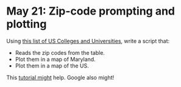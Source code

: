 # May 21: Zip-code prompting and plotting

Using [this list of US Colleges and Universities](https://public.opendatasoft.com/explore/dataset/us-colleges-and-universities/table/?flg=en-us&location=2,40.58588,34.75059&basemap=jawg.light&dataChart=eyJxdWVyaWVzIjpbeyJjb25maWciOnsiZGF0YXNldCI6InVzLWNvbGxlZ2VzLWFuZC11bml2ZXJzaXRpZXMiLCJvcHRpb25zIjp7ImZsZyI6ImVuLXVzIn19LCJjaGFydHMiOlt7ImFsaWduTW9udGgiOnRydWUsInR5cGUiOiJjb2x1bW4iLCJmdW5jIjoiQ09VTlQiLCJzY2llbnRpZmljRGlzcGxheSI6dHJ1ZSwiY29sb3IiOiIjRkY1MTVBIn1dLCJ4QXhpcyI6ImNpdHkiLCJtYXhwb2ludHMiOjUwLCJzb3J0IjoiIn1dLCJ0aW1lc2NhbGUiOiIiLCJkaXNwbGF5TGVnZW5kIjp0cnVlLCJhbGlnbk1vbnRoIjp0cnVlfQ%3D%3D), write a script that:

- Reads the zip codes from the table.
- Plot them in a map of Maryland.
- Plot them in a map of the US.

This [tutorial might](https://plotly.com/python/county-choropleth/) help. Google also might!

